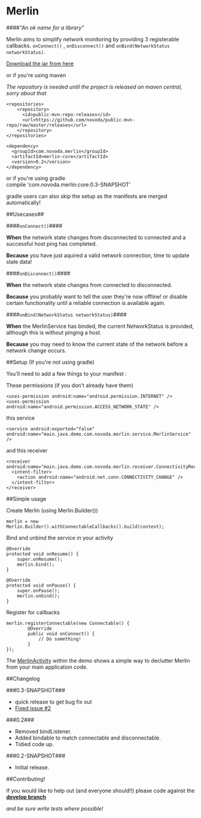 Merlin
======

####*"An ok name for a library"*


Merlin aims to simplify network monitoring by providing 3 registerable callbacks. 
`onConnect()` , `onDisconnect()` and `onBind(NetworkStatus networkStatus)`.

[Download the jar from here](https://github.com/novoda/merlin/raw/master/releases/merlin-core-v0.2.jar)

or if you're using maven

*The repository is needed until the project is released on maven central, sorry about that*

    <repositories>
        <repository>
          <id>public-mvn-repo-releases</id>
          <url>https://github.com/novoda/public-mvn-repo/raw/master/releases</url>
        </repository>
    </repositories>

    <dependency>
      <groupId>com.novoda.merlin</groupId>
      <artifactId>merlin-core</artifactId>
      <version>0.2</version>
    </dependency>
    
    
or if you're using gradle     
    compile 'com.novoda.merlin:core:0.3-SNAPSHOT'
    
gradle users can also skip the setup as the manifests are merged automatically!    

##Usecases##

####`onConnect()`####

**When** the network state changes from disconnected to connected and a successful host ping has completed.

**Because** you have just aquired a valid network connection, time to update stale data!

####`onDisconnect()`####

**When** the network state changes from connected to disconnected.

**Because** you probably want to tell the user they're now offline! or disable certain functionality until a reliable connection is available again.

####`onBind(NetworkStatus networkStatus)`####

**When** the MerlinService has binded, the current NetworkStatus is provided, although this is without pinging a host. 

**Because** you may need to know the current state of the network before a network change occurs. 


##Setup (If you're not using gradle)

You'll need to add a few things to your manifest :

These permissions (if you don't already have them)

    <uses-permission android:name="android.permission.INTERNET" />
    <uses-permission android:name="android.permission.ACCESS_NETWORK_STATE" />

this service

    <service android:exported="false" android:name="main.java.demo.com.novoda.merlin.service.MerlinService" />

and this receiver

    <receiver android:name="main.java.demo.com.novoda.merlin.receiver.ConnectivityReceiver">
      <intent-filter>
        <action android:name="android.net.conn.CONNECTIVITY_CHANGE" />
      </intent-filter>
    </receiver>

##Simple usage

Create Merlin (using Merlin.Builder())

    merlin = new Merlin.Builder().withConnectableCallbacks().build(context);

Bind and unbind the service in your activity

    @Override
    protected void onResume() {
        super.onResume();
        merlin.bind();
    }

    @Override
    protected void onPause() {
        super.onPause();
        merlin.unbind();
    }

Register for callbacks

    merlin.registerConnectable(new Connectable() {
            @Override
            public void onConnect() {
                // Do something!
            }
    });
    
The [MerlinActivity](https://github.com/novoda/merlin/blob/master/demo/src/com/novoda/demo/presentation/base/MerlinActivity.java) within the demo shows a simple way to declutter Merlin from your main application code.    

##Changelog

###0.3-SNAPSHOT###
  - quick release to get bug fix out
  - [Fixed issue #2](https://github.com/novoda/merlin/issues/2)

###0.2###
  - Removed bindListener.
  - Added bindable to match connectable and disconnectable.  
  - Tidied code up.

###0.2-SNAPSHOT###
  - Initial release.


##Contributing!

If you would like to help out (and everyone should!!) please code against the **[develop branch](https://github.com/novoda/merlin/tree/develop)** 

*and be sure write tests where possible!*

